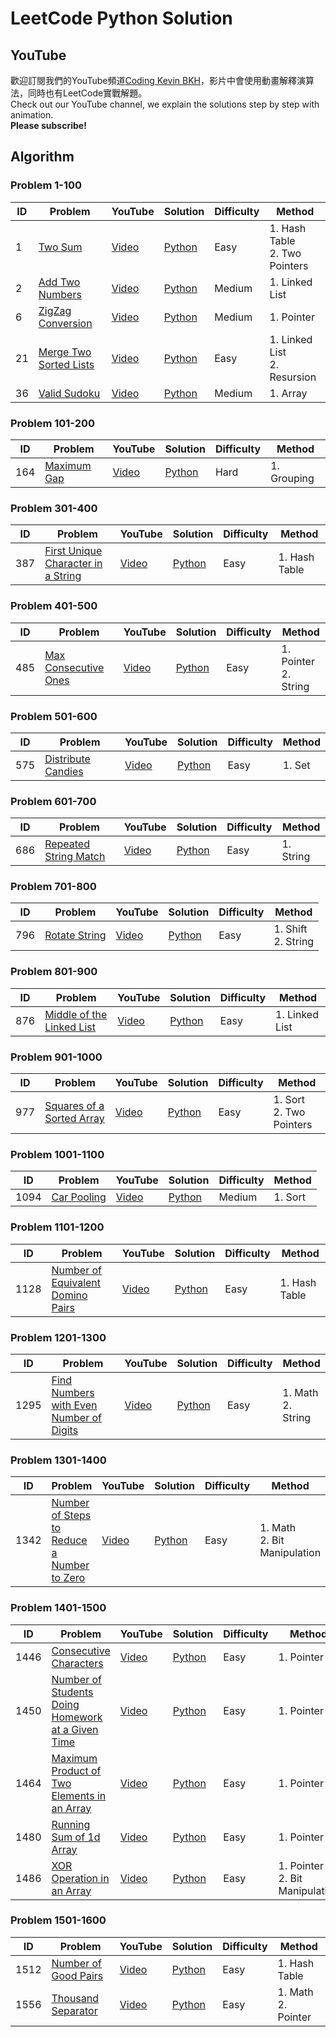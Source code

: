 # LeetCode Python Solution

## YouTube

歡迎訂閱我們的YouTube頻道[Coding Kevin BKH](https://www.youtube.com/channel/UCrLyxqR_OTny2PQLAAjEmjg/)，影片中會使用動畫解釋演算法，同時也有LeetCode實戰解題。 <br>
Check out our YouTube channel, we explain the solutions step by step with animation. <br>
**Please subscribe!**

## Algorithm

### Problem 1-100

| ID | Problem | YouTube | Solution | Difficulty | Method |
| -- | ------- | ------- | -------- | ---------- | ------ |
| 1 | [Two Sum](https://leetcode.com/problems/two-sum/) | [Video](https://youtu.be/fNSFSUfBILY) | [Python](/python/problems-0001-0100/0001-two-sum.py) | Easy | 1. Hash Table <br> 2. Two Pointers |
| 2 | [Add Two Numbers](https://leetcode.com/problems/add-two-numbers/) | [Video](https://youtu.be/ZgTOSvc-Z1c) | [Python](/python/problems-0001-0100/0002-add-two-numbers.py) | Medium | 1. Linked List |
| 6 | [ZigZag Conversion](https://leetcode.com/problems/zigzag-conversion/) | [Video](https://youtu.be/bxWrnTLStkg) | [Python](/python/problems-0001-0100/0006-zigzag-conversion.py) | Medium | 1. Pointer |
| 21 | [Merge Two Sorted Lists](https://leetcode.com/problems/merge-two-sorted-lists/) | [Video](https://youtu.be/h_VY1eokFBc) | [Python](/python/problems-0001-0100/0021-merge-two-sorted-lists.py) | Easy | 1. Linked List <br> 2. Resursion |
| 36 | [Valid Sudoku](https://leetcode.com/problems/valid-sudoku/) | [Video](https://youtu.be/GqeQFpG-7q0) | [Python](/python/problems-0001-0100/0036-valid-sudoku.py) | Medium | 1. Array |

### Problem 101-200

| ID | Problem | YouTube | Solution | Difficulty | Method |
| -- | ------- | ------- | -------- | ---------- | ------ |
| 164 | [Maximum Gap](https://leetcode.com/problems/maximum-gap/) | [Video](https://youtu.be/qN0qvtFbCYw) | [Python](/python/problems-0101-0200/0164-maximum-gap.py) | Hard | 1. Grouping |

### Problem 301-400

| ID | Problem | YouTube | Solution | Difficulty | Method |
| -- | ------- | ------- | -------- | ---------- | ------ |
| 387 | [First Unique Character in a String](https://leetcode.com/problems/first-unique-character-in-a-string/) | [Video](https://youtu.be/xq_Y_uqpwPs) | [Python](/python/problems-0301-0400/0387-first-unique-character-in-a-string.py) | Easy | 1. Hash Table |

### Problem 401-500

| ID | Problem | YouTube | Solution | Difficulty | Method |
| -- | ------- | ------- | -------- | ---------- | ------ |
| 485 | [Max Consecutive Ones](https://leetcode.com/problems/max-consecutive-ones/) | [Video](https://youtu.be/_l5aRR04Yuc) | [Python](/python/problems-0401-0500/0485-max-consecutive-ones.py) | Easy | 1. Pointer <br> 2. String |

### Problem 501-600

| ID | Problem | YouTube | Solution | Difficulty | Method |
| -- | ------- | ------- | -------- | ---------- | ------ |
| 575 | [Distribute Candies](https://leetcode.com/problems/distribute-candies/) | [Video](https://youtu.be/JURjCajbJPU) | [Python](/python/problems-0501-0600/0575-distribute-candies.py) | Easy | 1. Set |

### Problem 601-700

| ID | Problem | YouTube | Solution | Difficulty | Method |
| -- | ------- | ------- | -------- | ---------- | ------ |
| 686 | [Repeated String Match](https://leetcode.com/problems/repeated-string-match/) | [Video](https://youtu.be/l1j01Z1AOAU) | [Python](/python/problems-0601-0700/0686-repeated-string-match.py) | Easy | 1. String |

### Problem 701-800

| ID | Problem | YouTube | Solution | Difficulty | Method |
| -- | ------- | ------- | -------- | ---------- | ------ |
| 796 | [Rotate String](https://leetcode.com/problems/rotate-string/) | [Video](https://youtu.be/zqNewqfahcY) | [Python](/python/problems-0701-0800/0796-rotate-string.py) | Easy | 1. Shift <br> 2. String |

### Problem 801-900

| ID | Problem | YouTube | Solution | Difficulty | Method |
| -- | ------- | ------- | -------- | ---------- | ------ |
| 876 | [Middle of the Linked List](https://leetcode.com/problems/middle-of-the-linked-list/) | [Video](https://youtu.be/6fWH6Laiyzw) | [Python](/python/problems-0801-0900/0876-middle-of-the-linked-list.py) | Easy | 1. Linked List |

### Problem 901-1000

| ID | Problem | YouTube | Solution | Difficulty | Method |
| -- | ------- | ------- | -------- | ---------- | ------ |
| 977 | [Squares of a Sorted Array](https://leetcode.com/problems/squares-of-a-sorted-array/) | [Video](https://youtu.be/4FBWtr7XFfU) | [Python](/python/problems-0901-1000/0977-squares-of-a-sorted-array.py) | Easy | 1. Sort <br> 2. Two Pointers |

### Problem 1001-1100

| ID | Problem | YouTube | Solution | Difficulty | Method |
| -- | ------- | ------- | -------- | ---------- | ------ |
| 1094 | [Car Pooling](https://leetcode.com/problems/car-pooling/) | [Video](https://youtu.be/iAAZNizsqiM) | [Python](/python/problems-1001-1100/1094-car-pooling.py) | Medium | 1. Sort |

### Problem 1101-1200

| ID | Problem | YouTube | Solution | Difficulty | Method |
| -- | ------- | ------- | -------- | ---------- | ------ |
| 1128 | [Number of Equivalent Domino Pairs](https://leetcode.com/problems/number-of-equivalent-domino-pairs/) | [Video](https://youtu.be/w-20La0b2F4) | [Python](/python/problems-1101-1200/1128-number-of-equivalent-domino-pairs.py) | Easy | 1. Hash Table |

### Problem 1201-1300

| ID | Problem | YouTube | Solution | Difficulty | Method |
| -- | ------- | ------- | -------- | ---------- | ------ |
| 1295 | [Find Numbers with Even Number of Digits](https://leetcode.com/problems/find-numbers-with-even-number-of-digits/) | [Video](https://youtu.be/db7BLKRPA0A) | [Python](/python/problems-1201-1300/1295-find-numbers-with-even-number-of-digits.py) | Easy | 1. Math <br> 2. String |

### Problem 1301-1400

| ID | Problem | YouTube | Solution | Difficulty | Method |
| -- | ------- | ------- | -------- | ---------- | ------ |
| 1342 | [Number of Steps to Reduce a Number to Zero](https://leetcode.com/problems/number-of-steps-to-reduce-a-number-to-zero/) | [Video](https://youtu.be/xdpp9tH_sPQ) | [Python](/python/problems-1301-1400/1342-number-of-steps-to-reduce-a-number-to-zero.py) | Easy | 1. Math <br> 2. Bit Manipulation |

### Problem 1401-1500

| ID | Problem | YouTube | Solution | Difficulty | Method |
| -- | ------- | ------- | -------- | ---------- | ------ |
| 1446 | [Consecutive Characters](https://leetcode.com/problems/consecutive-characters/) | [Video](https://youtu.be/d5s_fkIEAPg) | [Python](/python/problems-1401-1500/1446-consecutive-characters.py) | Easy | 1. Pointer |
| 1450 | [Number of Students Doing Homework at a Given Time](https://leetcode.com/problems/number-of-students-doing-homework-at-a-given-time/) | [Video](https://youtu.be/MHSgk50ps70) | [Python](/python/problems-1401-1500/1450-number-of-students-doing-homework-at-a-given-time.py) | Easy | 1. Pointer |
| 1464 | [Maximum Product of Two Elements in an Array ](https://leetcode.com/problems/maximum-product-of-two-elements-in-an-array/) | [Video](https://youtu.be/UJMbLuOaeqg) | [Python](/python/problems-1401-1500/1464-maximum-product-of-two-elements-in-an-array.py) | Easy | 1. Pointer |
| 1480 | [Running Sum of 1d Array](https://leetcode.com/problems/running-sum-of-1d-array/) | [Video](https://youtu.be/wVztKtQ5z6A) | [Python](/python/problems-1401-1500/1480-running-sum-of-1d-array.py) | Easy | 1. Pointer |
| 1486 | [XOR Operation in an Array](https://leetcode.com/problems/xor-operation-in-an-array/) | [Video](https://youtu.be/QV5qfVcJUD0) | [Python](/python/problems-1401-1500/1486-xor-operation-in-an-array.py) | Easy | 1. Pointer <br> 2. Bit Manipulation |

### Problem 1501-1600

| ID | Problem | YouTube | Solution | Difficulty | Method |
| -- | ------- | ------- | -------- | ---------- | ------ |
| 1512 | [Number of Good Pairs](https://leetcode.com/problems/number-of-good-pairs/) | [Video](https://youtu.be/ryykpSW-g4M) | [Python](/python/problems-1501-1600/1512-number-of-good-pairs.py) | Easy | 1. Hash Table |
| 1556 | [Thousand Separator](https://leetcode.com/problems/thousand-separator/) | [Video](https://youtu.be/1gmuCPsD8a4) | [Python](/python/problems-1501-1600/1556-thousand-separator.py) | Easy | 1. Math <br> 2. Pointer |
